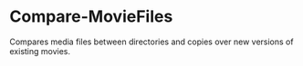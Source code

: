 # Compare-MovieFiles
Compares media files between directories and copies over new versions of existing movies.
